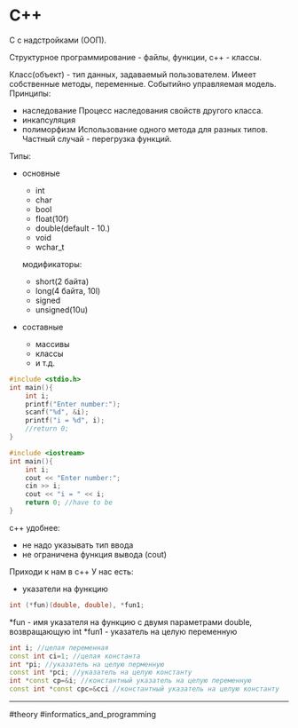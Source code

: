 # С++
С с надстройками (ООП).

Структурное программирование - файлы, функции, с++ - классы.

Класс(объект) - тип данных, задаваемый пользователем. Имеет собственные методы, переменные. Событийно управляемая модель.
Принципы:
- наследование
	Процесс наследования свойств другого класса.
- инкапсуляция
- полиморфизм
	Использование одного метода для разных типов.
	Частный случай - перегрузка функций.

Типы:
- основные
	- int
	- char
	- bool
	- float(10f)
	- double(default - 10.)
	- void
	- wchar_t
	
	модификаторы:
	- short(2 байта)
	- long(4 байта, 10l)
	- signed
	- unsigned(10u)
- составные
	- массивы
	- классы
	- и т.д.

```c
#include <stdio.h>
int main(){
	int i;
	printf("Enter number:");
	scanf("%d", &i);
	printf("i = %d", i);
	//return 0;
}
```

```c++
#include <iostream>
int main(){
	int i;
	cout << "Enter number:";
	cin >> i;
	cout << "i = " << i;
	return 0; //have to be
}
```
c++ удобнее:
- не надо указывать тип ввода
- не ограничена функция вывода (cout)

Приходи к нам в с++
У нас есть:
- указатели на функцию

```c++
int (*fun)(double, double), *fun1;
```
\*fun - имя указателя на функцию с двумя параметрами double, возвращающую int
\*fun1 - указатель на целую переменную

```c++
int i; //целая переменная
const int ci=1; //целая константа
int *pi; //указатель на целую перменную
const int *pci; //указатель на целую константу
int *const cp=&i; //константный указатель на целую переменную
const int *const cpc=&cci //константный указатель на целую константу
```

---
#theory #informatics_and_programming 